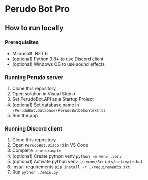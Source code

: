 # Perudo Bot Pro

## How to run locally

### Prerequisites
* Microsoft .NET 6
* (optional) Python 3.8+ to use Discord client
* (optional) Windows OS to use sound effects

### Running Perudo server
1. Clone this repository
2. Open solution in Visual Studio
2. Set PerudoBot.API as a Startup Project
3. (optional) Set database name in `/PerudoBot.Database/PerudoBotDbContext.cs`
4. Run the app

### Running Discord client
1. Clone this repository
2. Open `PerudoBot.Discord` in VS Code
3. Complete `.env.example`
4. (optional) Create python venv `python -m venv .venv`
5. (optional) Activate python venv `./.venv/Scripts/activate.bat`
6. Install requirements `pip install -r ./requirements.txt`
7. Run `python ./main.py`
